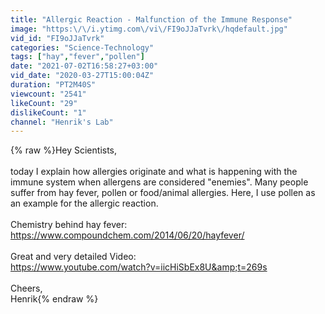 ```yaml
---
title: "Allergic Reaction - Malfunction of the Immune Response"
image: "https:\/\/i.ytimg.com\/vi\/FI9oJJaTvrk\/hqdefault.jpg"
vid_id: "FI9oJJaTvrk"
categories: "Science-Technology"
tags: ["hay","fever","pollen"]
date: "2021-07-02T16:58:27+03:00"
vid_date: "2020-03-27T15:00:04Z"
duration: "PT2M40S"
viewcount: "2541"
likeCount: "29"
dislikeCount: "1"
channel: "Henrik's Lab"
---
```

{% raw %}Hey Scientists,<br /><br />today I explain how allergies originate and what is happening with the immune system when allergens are considered &quot;enemies&quot;. Many people suffer from hay fever, pollen or food/animal allergies. Here, I use pollen as an example for the allergic reaction.<br /><br />Chemistry behind hay fever:<br /><a rel="nofollow" target="blank" href="https://www.compoundchem.com/2014/06/20/hayfever/">https://www.compoundchem.com/2014/06/20/hayfever/</a><br /><br />Great and very detailed Video:<br /><a rel="nofollow" target="blank" href="https://www.youtube.com/watch?v=iicHiSbEx8U&amp;t=269s">https://www.youtube.com/watch?v=iicHiSbEx8U&amp;t=269s</a><br /><br />Cheers,<br />Henrik{% endraw %}
